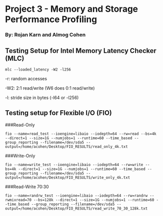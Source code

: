 # Project 3 - Memory and Storage Performance Profiling
### By: Rojan Karn and Almog Cohen

## Testing Setup for Intel Memory Latency Checker (MLC)

```
mlc --loaded_latency -W2 -l256
```

-r: random accesses

-W2: 2:1 read/write (W6 does 0:1 read/write)

-l: stride size in bytes (-l64 or -l256)

## Testing setup for Flexible I/O (FIO)
###Read-Only
```
fio --name=read_test --ioengine=libaio --iodepth=64 --rw=read --bs=4k --direct=1 --size=1G --numjobs=1 --runtime=60 --time_based --group_reporting --filename=/dev/sda5 --output=/home/acohen/Desktop/FIO_RESULTS/read_only_4k.txt
```

###Write-Only
```
fio --name=write_test --ioengine=libaio --iodepth=64 --rw=write --bs=4k --direct=1 --size=1G --numjobs=1 --runtime=60 --time_based --group_reporting --filename=/dev/sda5 --output=/home/acohen/Desktop/FIO_RESULTS/write_only_4k.txt
```

###Read-Write 70:30
```
fio --name=randrw_test --ioengine=libaio --iodepth=64 --rw=randrw --rwmixread=70 --bs=128k --direct=1 --size=1G --numjobs=1 --runtime=60 --time_based --group_reporting --filename=/dev/sda5 --output=/home/acohen/Desktop/FIO_RESULTS/read_write_70_30_128k.txt
```
